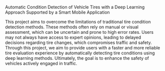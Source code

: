 Automatic Condition Detection of Vehicle Tires with a Deep Learning Approach Supported by a Smart Mobile Application 

This project aims to overcome the limitations of traditional tire condition detection methods. These methods often rely on manual or visual assessment, which can be uncertain and prone to high error rates. Users may not always have access to expert opinions, leading to delayed decisions regarding tire changes, which compromises traffic and safety. Through this project, we aim to provide users with a faster and more reliable tire evaluation experience by automatically detecting tire conditions using deep learning methods. Ultimately, the goal is to enhance the safety of vehicles actively engaged in traffic.
 
 

